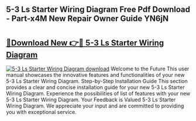 ## 5-3 Ls Starter Wiring Diagram Free Pdf Download - Part-x4M New Repair Owner Guide YN6jN

# <h2><a href="http://dfu70bk.blite.top/?on=5-3+Ls+Starter+Wiring+Diagram">🔗Download New 👉🔴 5-3 Ls Starter Wiring Diagram</a></h2>

[![5-3 Ls Starter Wiring Diagram download](https://i.imgur.com/lujVjoI.png)](http://dfu70bk.blite.top/?on=5-3+Ls+Starter+Wiring+Diagram)
Welcome to the Future This user manual showcases the innovative features and functionalities of your new 5-3 Ls Starter Wiring Diagram. Step-by-Step Installation Guide This section provides a clear and concise installation guide for your new 5-3 Ls Starter Wiring Diagram. Experience the possibilities of list of features with your new 5-3 Ls Starter Wiring Diagram. Your Feedback is Valued 5-3 Ls Starter Wiring Diagram. We appreciate your input and are committed to providing you with exceptional service.
